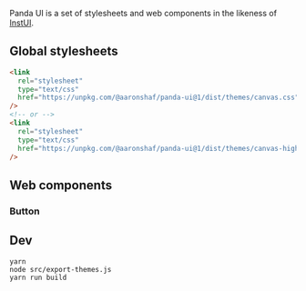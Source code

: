 Panda UI is a set of stylesheets and web components in the likeness of [InstUI](https://github.com/instructure/instructure-ui).

## Global stylesheets

```html
<link
  rel="stylesheet"
  type="text/css"
  href="https://unpkg.com/@aaronshaf/panda-ui@1/dist/themes/canvas.css"
/>
<!-- or -->
<link
  rel="stylesheet"
  type="text/css"
  href="https://unpkg.com/@aaronshaf/panda-ui@1/dist/themes/canvas-high-contrast.css"
/>
```

## Web components

### Button

## Dev

```
yarn
node src/export-themes.js
yarn run build
```
